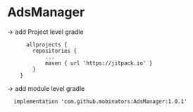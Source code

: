 # AdsManager
-> add Project level gradle
```project level gradle
      allprojects {
		repositories {
			...
			maven { url 'https://jitpack.io' }
		}
	}
```

-> add module level gradle
```add module lvel gradle
  implementation 'com.github.mobinators:AdsManager:1.0.1'
```
